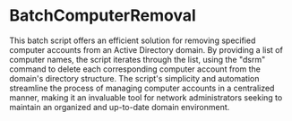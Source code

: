 # BatchComputerRemoval
This batch script offers an efficient solution for removing specified computer accounts from an Active Directory domain. By providing a list of computer names, the script iterates through the list, using the "dsrm" command to delete each corresponding computer account from the domain's directory structure. The script's simplicity and automation streamline the process of managing computer accounts in a centralized manner, making it an invaluable tool for network administrators seeking to maintain an organized and up-to-date domain environment.
